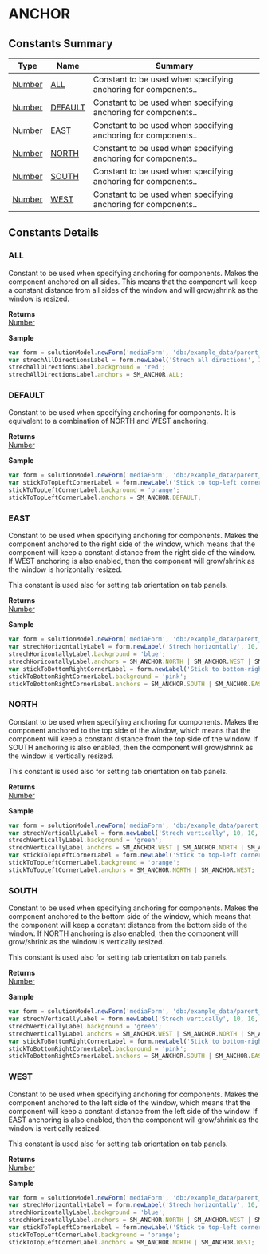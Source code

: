 # ANCHOR

## Constants Summary

| Type                          | Name                         | Summary                                                        |
| ----------------------------- | ---------------------------- | -------------------------------------------------------------- |
| [Number](../js-lib/number.md) | [ALL](anchor.md#ALL)         | Constant to be used when specifying anchoring for components.. |
| [Number](../js-lib/number.md) | [DEFAULT](anchor.md#DEFAULT) | Constant to be used when specifying anchoring for components.. |
| [Number](../js-lib/number.md) | [EAST](anchor.md#EAST)       | Constant to be used when specifying anchoring for components.. |
| [Number](../js-lib/number.md) | [NORTH](anchor.md#NORTH)     | Constant to be used when specifying anchoring for components.. |
| [Number](../js-lib/number.md) | [SOUTH](anchor.md#SOUTH)     | Constant to be used when specifying anchoring for components.. |
| [Number](../js-lib/number.md) | [WEST](anchor.md#WEST)       | Constant to be used when specifying anchoring for components.. |

## Constants Details

### ALL

Constant to be used when specifying anchoring for components. Makes the component anchored on all sides. This means that the component will keep a constant distance from all sides of the window and will grow/shrink as the window is resized.

**Returns**\
[Number](../js-lib/number.md)

**Sample**

```javascript
var form = solutionModel.newForm('mediaForm', 'db:/example_data/parent_table', null, false, 400, 300);
var strechAllDirectionsLabel = form.newLabel('Strech all directions', 10, 10, 380, 280);
strechAllDirectionsLabel.background = 'red';
strechAllDirectionsLabel.anchors = SM_ANCHOR.ALL;
```

### DEFAULT

Constant to be used when specifying anchoring for components. It is equivalent to a combination of NORTH and WEST anchoring.

**Returns**\
[Number](../js-lib/number.md)

**Sample**

```javascript
var form = solutionModel.newForm('mediaForm', 'db:/example_data/parent_table', null, false, 400, 300);
var stickToTopLeftCornerLabel = form.newLabel('Stick to top-left corner', 10, 10, 200, 100);
stickToTopLeftCornerLabel.background = 'orange';
stickToTopLeftCornerLabel.anchors = SM_ANCHOR.DEFAULT;
```

### EAST

Constant to be used when specifying anchoring for components. Makes the component anchored to the right side of the window, which means that the component will keep a constant distance from the right side of the window. If WEST anchoring is also enabled, then the component will grow/shrink as the window is horizontally resized.

This constant is used also for setting tab orientation on tab panels.

**Returns**\
[Number](../js-lib/number.md)

**Sample**

```javascript
var form = solutionModel.newForm('mediaForm', 'db:/example_data/parent_table', null, false, 400, 300);
var strechHorizontallyLabel = form.newLabel('Strech horizontally', 10, 10, 380, 140);
strechHorizontallyLabel.background = 'blue';
strechHorizontallyLabel.anchors = SM_ANCHOR.NORTH | SM_ANCHOR.WEST | SM_ANCHOR.EAST;
var stickToBottomRightCornerLabel = form.newLabel('Stick to bottom-right corner', 190, 190, 200, 100);
stickToBottomRightCornerLabel.background = 'pink';
stickToBottomRightCornerLabel.anchors = SM_ANCHOR.SOUTH | SM_ANCHOR.EAST;
```

### NORTH

Constant to be used when specifying anchoring for components. Makes the component anchored to the top side of the window, which means that the component will keep a constant distance from the top side of the window. If SOUTH anchoring is also enabled, then the component will grow/shrink as the window is vertically resized.

This constant is used also for setting tab orientation on tab panels.

**Returns**\
[Number](../js-lib/number.md)

**Sample**

```javascript
var form = solutionModel.newForm('mediaForm', 'db:/example_data/parent_table', null, false, 400, 300);
var strechVerticallyLabel = form.newLabel('Strech vertically', 10, 10, 190, 280);
strechVerticallyLabel.background = 'green';
strechVerticallyLabel.anchors = SM_ANCHOR.WEST | SM_ANCHOR.NORTH | SM_ANCHOR.SOUTH;
var stickToTopLeftCornerLabel = form.newLabel('Stick to top-left corner', 10, 10, 200, 100);
stickToTopLeftCornerLabel.background = 'orange';
stickToTopLeftCornerLabel.anchors = SM_ANCHOR.NORTH | SM_ANCHOR.WEST;
```

### SOUTH

Constant to be used when specifying anchoring for components. Makes the component anchored to the bottom side of the window, which means that the component will keep a constant distance from the bottom side of the window. If NORTH anchoring is also enabled, then the component will grow/shrink as the window is vertically resized.

This constant is used also for setting tab orientation on tab panels.

**Returns**\
[Number](../js-lib/number.md)

**Sample**

```javascript
var form = solutionModel.newForm('mediaForm', 'db:/example_data/parent_table', null, false, 400, 300);
var strechVerticallyLabel = form.newLabel('Strech vertically', 10, 10, 190, 280);
strechVerticallyLabel.background = 'green';
strechVerticallyLabel.anchors = SM_ANCHOR.WEST | SM_ANCHOR.NORTH | SM_ANCHOR.SOUTH;
var stickToBottomRightCornerLabel = form.newLabel('Stick to bottom-right corner', 190, 190, 200, 100);
stickToBottomRightCornerLabel.background = 'pink';
stickToBottomRightCornerLabel.anchors = SM_ANCHOR.SOUTH | SM_ANCHOR.EAST;
```

### WEST

Constant to be used when specifying anchoring for components. Makes the component anchored to the left side of the window, which means that the component will keep a constant distance from the left side of the window. If EAST anchoring is also enabled, then the component will grow/shrink as the window is vertically resized.

This constant is used also for setting tab orientation on tab panels.

**Returns**\
[Number](../js-lib/number.md)

**Sample**

```javascript
var form = solutionModel.newForm('mediaForm', 'db:/example_data/parent_table', null, false, 400, 300);
var strechHorizontallyLabel = form.newLabel('Strech horizontally', 10, 10, 380, 140);
strechHorizontallyLabel.background = 'blue';
strechHorizontallyLabel.anchors = SM_ANCHOR.NORTH | SM_ANCHOR.WEST | SM_ANCHOR.EAST;
var stickToTopLeftCornerLabel = form.newLabel('Stick to top-left corner', 10, 10, 200, 100);
stickToTopLeftCornerLabel.background = 'orange';
stickToTopLeftCornerLabel.anchors = SM_ANCHOR.NORTH | SM_ANCHOR.WEST;
```

